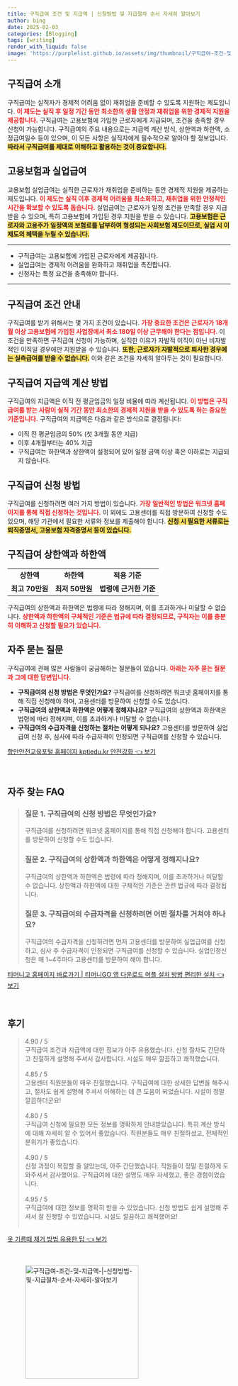 ```yaml
---
title: 구직급여 조건 및 지급액 | 신청방법 및 지급절차 순서 자세히 알아보기
author: bing
date: 2025-02-03
categories: [Blogging]
tags: [writing]
render_with_liquid: false
image: 'https://purplelist.github.io/assets/img/thumbnail/구직급여-조건-및-지급액-|-신청방법-및-지급절차-순서-자세히-알아보기.webp'
---
```



<h2 id='구직급여 소개'>구직급여 소개</h2>

<p>구직급여는 실직자가 경제적 어려움 없이 재취업을 준비할 수 있도록 지원하는 제도입니다. <b><span style="color: #ee2323;">이 제도는 실직 후 일정 기간 동안 최소한의 생활 안정과 재취업을 위한 경제적 지원을 제공합니다.</span></b> 구직급여는 고용보험에 가입한 근로자에게 지급되며, 조건을 충족할 경우 신청이 가능합니다. 구직급여의 주요 내용으로는 지급액 계산 방식, 상한액과 하한액, 소정급여일수 등이 있으며, 이 모든 사항은 실직자에게 필수적으로 알아야 할 정보입니다. <b><span style="background-color: #ffe066;">따라서 구직급여를 제대로 이해하고 활용하는 것이 중요합니다.</span></b></p>

<h2 id='고용보험과 실업급여'>고용보험과 실업급여</h2>

<p>고용보험 실업급여는 실직한 근로자가 재취업을 준비하는 동안 경제적 지원을 제공하는 제도입니다. <b><span style="color: #ee2323;">이 제도는 실직 이후 경제적 어려움을 최소화하고, 재취업을 위한 안정적인 시간을 확보할 수 있도록 돕습니다.</span></b> 실업급여는 근로자가 일정 조건을 만족할 경우 지급받을 수 있으며, 특히 고용보험에 가입된 경우 지원을 받을 수 있습니다. <b><span style="background-color: #ffe066;">고용보험은 근로자와 고용주가 일정액의 보험료를 납부하여 형성되는 사회보험 제도이므로, 실업 시 이 제도의 혜택을 누릴 수 있습니다.</span></b></p>

<hr />

<ul>
    <li>구직급여는 고용보험에 가입된 근로자에게 제공됩니다.</li>
    <li>실업급여는 경제적 어려움을 완화하고 재취업을 촉진합니다.</li>
    <li>신청자는 특정 요건을 충족해야 합니다.</li>
</ul>

<hr />

<h2 id='구직급여 조건 안내'>구직급여 조건 안내</h2>

<p>구직급여를 받기 위해서는 몇 가지 조건이 있습니다. <b><span style="color: #ee2323;">가장 중요한 조건은 근로자가 18개월 이상 고용보험에 가입된 사업장에서 최소 180일 이상 근무해야 한다는 점입니다.</span></b> 이 조건을 만족하면 구직급여 신청이 가능하며, 실직한 이유가 자발적 이직이 아닌 비자발적인 이직일 경우에만 지원받을 수 있습니다. <b><span style="background-color: #ffe066;">또한, 근로자가 자발적으로 퇴사한 경우에는 실측급여를 받을 수 없습니다.</span></b> 이와 같은 조건을 자세히 알아두는 것이 필요합니다.</p>

<h2 id='구직급여 지급액 계산 방법'>구직급여 지급액 계산 방법</h2>

<p>구직급여의 지급액은 이직 전 평균임금의 일정 비율에 따라 계산됩니다. <b><span style="color: #ee2323;">이 방법은 구직급여를 받는 사람이 실직 기간 동안 최소한의 경제적 지원을 받을 수 있도록 하는 중요한 기준입니다.</span></b> 구직급여의 지급액은 다음과 같은 방식으로 결정됩니다:</p>

<ul>
    <li>이직 전 평균임금의 50% (첫 3개월 동안 지급)</li>
    <li>이후 4개월부터는 40% 지급</li>
    <li>구직급여는 하한액과 상한액이 설정되어 있어 일정 금액 이상 혹은 이하로는 지급되지 않습니다.</li>
</ul>

<h2 id='구직급여 신청 방법'>구직급여 신청 방법</h2>

<p>구직급여를 신청하려면 여러 가지 방법이 있습니다. <b><span style="color: #ee2323;">가장 일반적인 방법은 워크넷 홈페이지를 통해 직접 신청하는 것입니다.</span></b> 이 외에도 고용센터를 직접 방문하여 신청할 수도 있으며, 해당 기관에서 필요한 서류와 정보를 제출해야 합니다. <b><span style="background-color: #ffe066;">신청 시 필요한 서류로는 퇴직증명서, 고용보험 자격증명서 등이 있습니다.</span></b></p>

<h2 id='구직급여 상한액과 하한액'>구직급여 상한액과 하한액</h2>

<table>
    <tr>
        <td style="text-align: center; height: 17px;"><b>상한액</b></td>
        <td style="text-align: center; height: 17px;"><b>하한액</b></td>
        <td style="text-align: center; height: 17px;"><b>적용 기준</b></td>
    </tr>
    <tr>
        <td style="text-align: center; height: 17px;"><b>최고 70만원</b></td>
        <td style="text-align: center; height: 17px;"><b>최저 50만원</b></td>
        <td style="text-align: center; height: 17px;"><b>법령에 근거한 기준</b></td>
    </tr>
</table>

<p>구직급여의 상한액과 하한액은 법령에 따라 정해지며, 이를 초과하거나 미달할 수 없습니다. <b><span style="color: #ee2323;">상한액과 하한액의 구체적인 기준은 법규에 따라 결정되므로, 구직자는 이를 충분히 이해하고 신청할 필요가 있습니다.</span></b></p>

<h2 id='자주 묻는 질문'>자주 묻는 질문</h2>

<p>구직급여에 관해 많은 사람들이 궁금해하는 질문들이 있습니다. <b><span style="color: #ee2323;">아래는 자주 묻는 질문과 그에 대한 답변입니다.</span></b></p>

<ul>
    <li><b>구직급여의 신청 방법은 무엇인가요?</b> 구직급여를 신청하려면 워크넷 홈페이지를 통해 직접 신청해야 하며, 고용센터를 방문하여 신청할 수도 있습니다.</li>
    <li><b>구직급여의 상한액과 하한액은 어떻게 정해지나요?</b> 구직급여의 상한액과 하한액은 법령에 따라 정해지며, 이를 초과하거나 미달할 수 없습니다.</li>
    <li><b>구직급여의 수급자격을 신청하는 절차는 어떻게 되나요?</b> 고용센터를 방문하여 실업급여 신청 후, 심사에 따라 수급자격이 인정되면 구직급여를 신청할 수 있습니다.</li>
</ul>


<p><a class="click-button" title="항만안전교육포털 홈페이지 kptiedu.kr 안전강화" href="https://purplelist.github.io/posts/%ED%95%AD%EB%A7%8C%EC%95%88%EC%A0%84%EA%B5%90%EC%9C%A1%ED%8F%AC%ED%84%B8-%ED%99%88%ED%8E%98%EC%9D%B4%EC%A7%80-kptiedu.kr-%EC%95%88%EC%A0%84%EA%B0%95%ED%99%94/" rel="dofollow">항만안전교육포털 홈페이지 kptiedu.kr 안전강화 👈 보기</a></p><br>
<h2 id='자주_찾는_FAQ'>자주 찾는 FAQ</h2>
<div itemscope="" itemtype="https://schema.org/FAQPage"> 
<blockquote> 
<div itemscope="" itemprop="mainEntity" itemtype="https://schema.org/Question"> 
<h3 itemprop="name">질문 1. 구직급여의 신청 방법은 무엇인가요?</h3> 
<div itemscope="" itemprop="acceptedAnswer" itemtype="https://schema.org/Answer"> 
<span itemprop="text"> 
<p>구직급여를 신청하려면 워크넷 홈페이지를 통해 직접 신청해야 합니다. 고용센터를 방문하여 신청할 수도 있습니다.</p> 
</span> 
</div> 
</div> 
<div itemscope="" itemprop="mainEntity" itemtype="https://schema.org/Question"> 
<h3 itemprop="name">질문 2. 구직급여의 상한액과 하한액은 어떻게 정해지나요?</h3> 
<div itemscope="" itemprop="acceptedAnswer" itemtype="https://schema.org/Answer"> 
<span itemprop="text"> 
<p>구직급여의 상한액과 하한액은 법령에 따라 정해지며, 이를 초과하거나 미달할 수 없습니다. 상한액과 하한액에 대한 구체적인 기준은 관련 법규에 따라 결정됩니다.</p> 
</span> 
</div> 
</div> 
<div itemscope="" itemprop="mainEntity" itemtype="https://schema.org/Question"> 
<h3 itemprop="name">질문 3. 구직급여의 수급자격을 신청하려면 어떤 절차를 거쳐야 하나요?</h3> 
<div itemscope="" itemprop="acceptedAnswer" itemtype="https://schema.org/Answer"> 
<span itemprop="text"> 
<p>구직급여의 수급자격을 신청하려면 먼저 고용센터를 방문하여 실업급여를 신청하고, 심사 후 수급자격이 인정되면 구직급여를 신청할 수 있습니다. 실업인정신청은 매 1~4주마다 고용센터를 방문하여 해야 합니다.</p> 
</span> 
</div> 
</div> 
</blockquote> 
</div>
<p><a class="click-button" title="티머니고 홈페이지 바로가기 | 티머니GO 앱 다운로드 어플 설치 방법 편리한 설치" href="https://purplelist.github.io/posts/%ED%8B%B0%EB%A8%B8%EB%8B%88%EA%B3%A0-%ED%99%88%ED%8E%98%EC%9D%B4%EC%A7%80-%EB%B0%94%EB%A1%9C%EA%B0%80%EA%B8%B0-%ED%8B%B0%EB%A8%B8%EB%8B%88GO-%EC%95%B1-%EB%8B%A4%EC%9A%B4%EB%A1%9C%EB%93%9C-%EC%96%B4%ED%94%8C-%EC%84%A4%EC%B9%98-%EB%B0%A9%EB%B2%95-%ED%8E%B8%EB%A6%AC%ED%95%9C-%EC%84%A4%EC%B9%98/" rel="dofollow">티머니고 홈페이지 바로가기 | 티머니GO 앱 다운로드 어플 설치 방법 편리한 설치 👈 보기</a></p><br>
<h2 id='후기'>후기</h2>
<div itemscope itemtype="https://schema.org/Product">
  <blockquote>
  <div itemprop="review" itemscope itemtype="https://schema.org/Review">
      <div itemprop="reviewRating" itemscope itemtype="https://schema.org/Rating"> <span itemprop="ratingValue">4.90</span> / <span itemprop="bestRating">5</span> </div>
      <span itemprop="reviewBody">구직급여 조건과 지급액에 대한 정보가 아주 유용했습니다. 신청 절차도 간단하고 친절하게 설명해 주셔서 감사합니다. 시설도 매우 깔끔하고 쾌적했습니다.</span>
  </div>
  <br>
  <div itemprop="review" itemscope itemtype="https://schema.org/Review">
      <div itemprop="reviewRating" itemscope itemtype="https://schema.org/Rating"> <span itemprop="ratingValue">4.85</span> / <span itemprop="bestRating">5</span> </div>
      <span itemprop="reviewBody">고용센터 직원분들이 매우 친절했습니다. 구직급여에 대한 상세한 답변을 해주시고, 절차도 쉽게 설명해 주셔서 이해하는 데 큰 도움이 되었습니다. 시설이 정말 깔끔하더군요!</span>
  </div>
  <br>
  <div itemprop="review" itemscope itemtype="https://schema.org/Review">
      <div itemprop="reviewRating" itemscope itemtype="https://schema.org/Rating"> <span itemprop="ratingValue">4.80</span> / <span itemprop="bestRating">5</span> </div>
      <span itemprop="reviewBody">구직급여 신청에 필요한 모든 정보를 명확하게 안내받았습니다. 특히 계산 방식에 대해 자세히 알 수 있어서 좋았습니다. 직원분들도 매우 친절하셨고, 전체적인 분위기가 좋았습니다.</span>
  </div>
  <br>
  <div itemprop="review" itemscope itemtype="https://schema.org/Review">
      <div itemprop="reviewRating" itemscope itemtype="https://schema.org/Rating"> <span itemprop="ratingValue">4.90</span> / <span itemprop="bestRating">5</span> </div>
      <span itemprop="reviewBody">신청 과정이 복잡할 줄 알았는데, 아주 간단했습니다. 직원들이 정말 친절하게 도와주셔서 감사했어요. 구직급여에 대한 설명도 매우 자세했고, 좋은 경험이었습니다.</span>
  </div>
  <br>
  <div itemprop="review" itemscope itemtype="https://schema.org/Review">
      <div itemprop="reviewRating" itemscope itemtype="https://schema.org/Rating"> <span itemprop="ratingValue">4.95</span> / <span itemprop="bestRating">5</span> </div>
      <span itemprop="reviewBody">구직급여에 대한 정보를 명확히 받을 수 있었습니다. 신청 방법도 쉽게 설명해 주셔서 잘 진행할 수 있었습니다. 시설도 깔끔하고 쾌적했어요!</span>
  </div>
  <br>
  </blockquote>
</div>
<p><a class="click-button" title="옷 기름때 제거 방법 유용한 팁" href="https://purplelist.github.io/posts/%EC%98%B7-%EA%B8%B0%EB%A6%84%EB%95%8C-%EC%A0%9C%EA%B1%B0-%EB%B0%A9%EB%B2%95-%EC%9C%A0%EC%9A%A9%ED%95%9C-%ED%8C%81/" rel="dofollow">옷 기름때 제거 방법 유용한 팁 👈 보기</a></p><br>
<figure class="image"><img src="https://purplelist.github.io/assets/img/thumbnail/구직급여-조건-및-지급액-|-신청방법-및-지급절차-순서-자세히-알아보기.webp" alt="구직급여-조건-및-지급액-|-신청방법-및-지급절차-순서-자세히-알아보기" width="256" height="256"></figure>